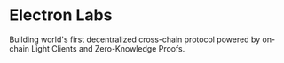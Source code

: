 # Electron Labs

Building world's first decentralized cross-chain protocol powered by on-chain Light Clients and Zero-Knowledge Proofs.
